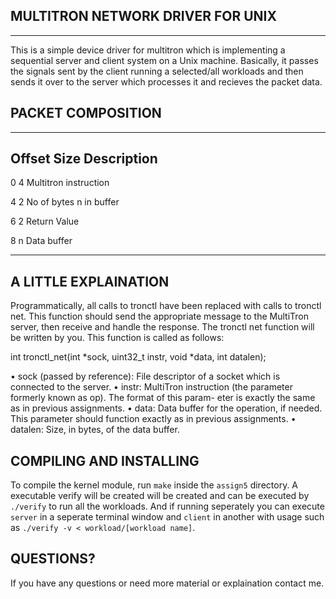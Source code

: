 MULTITRON NETWORK DRIVER FOR UNIX
---------------------------------
---------------------------------

This is a simple device driver for multitron which is implementing a sequential server and client system on a Unix machine. Basically, it passes the signals sent by the client running a selected/all workloads and then sends it over to the server which processes it and recieves the packet data.

PACKET COMPOSITION
------------------
------------------


Offset      Size      Description
-----------------------------------
0             4       Multitron instruction

4             2       No of bytes n in buffer

6             2       Return Value  

8             n       Data buffer


-----------------------------------

A LITTLE EXPLAINATION
---------------------

Programmatically, all calls to tronctl have been replaced with calls to tronctl net. This function should send the appropriate message to the MultiTron server, then receive and handle the response. The tronctl net function will be written by you. This function is called as follows:

int tronctl_net(int *sock, uint32_t instr, void *data, int datalen);

• sock (passed by reference): File descriptor of a socket which is connected to the server.
• instr: MultiTron instruction (the parameter formerly known as op). The format of this param-
eter is exactly the same as in previous assignments.
• data: Data buffer for the operation, if needed. This parameter should function exactly as in previous assignments.
• datalen: Size, in bytes, of the data buffer.

COMPILING AND INSTALLING
------------------------

To compile the kernel module, run `make` inside the `assign5` directory. A executable verify will be created will be created and can be executed by `./verify` to run all the workloads. And if running seperately you can execute `server` in a seperate terminal window and `client` in another with usage such as `./verify -v < workload/[workload name]`.


QUESTIONS?
----------

If you have any questions or need more material or explaination contact me. 
